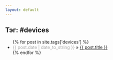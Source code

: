 ```yaml
---
layout: default
---
```


<div class="post">
  <div class="content">
    <div class="title">
      <h2>Тэг: #devices</h2>
    </div>
    <div class="">
    <ul>
      {% for post in site.tags['devices'] %}
        <li><span style='color:#aaa;'>{{ post.date | date_to_string }}</span> &raquo; <a href="{{ post.url }}">{{ post.title }}</a></li>
      {% endfor %}
    </ul>
    </div>
    <div class="clear"></div>
  </div>
</div>
